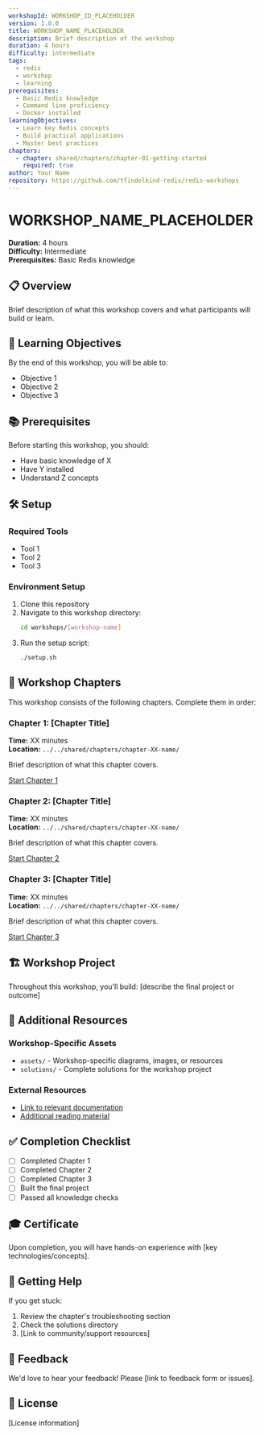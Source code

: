 ```yaml
---
workshopId: WORKSHOP_ID_PLACEHOLDER
version: 1.0.0
title: WORKSHOP_NAME_PLACEHOLDER
description: Brief description of the workshop
duration: 4 hours
difficulty: intermediate
tags:
  - redis
  - workshop
  - learning
prerequisites:
  - Basic Redis knowledge
  - Command line proficiency
  - Docker installed
learningObjectives:
  - Learn key Redis concepts
  - Build practical applications
  - Master best practices
chapters:
  - chapter: shared/chapters/chapter-01-getting-started
    required: true
author: Your Name
repository: https://github.com/tfindelkind-redis/redis-workshops
---
```


# WORKSHOP_NAME_PLACEHOLDER

**Duration:** 4 hours  
**Difficulty:** Intermediate  
**Prerequisites:** Basic Redis knowledge

## 📋 Overview

Brief description of what this workshop covers and what participants will build or learn.

## 🎯 Learning Objectives

By the end of this workshop, you will be able to:
- Objective 1
- Objective 2
- Objective 3

## 📚 Prerequisites

Before starting this workshop, you should:
- Have basic knowledge of X
- Have Y installed
- Understand Z concepts

## 🛠️ Setup

### Required Tools
- Tool 1
- Tool 2
- Tool 3

### Environment Setup

1. Clone this repository
2. Navigate to this workshop directory:
   ```bash
   cd workshops/[workshop-name]
   ```
3. Run the setup script:
   ```bash
   ./setup.sh
   ```

## 📖 Workshop Chapters

This workshop consists of the following chapters. Complete them in order:

### Chapter 1: [Chapter Title]
**Time:** XX minutes  
**Location:** `../../shared/chapters/chapter-XX-name/`

Brief description of what this chapter covers.

[Start Chapter 1](../../shared/chapters/chapter-XX-name/README.md)

### Chapter 2: [Chapter Title]
**Time:** XX minutes  
**Location:** `../../shared/chapters/chapter-XX-name/`

Brief description of what this chapter covers.

[Start Chapter 2](../../shared/chapters/chapter-XX-name/README.md)

### Chapter 3: [Chapter Title]
**Time:** XX minutes  
**Location:** `../../shared/chapters/chapter-XX-name/`

Brief description of what this chapter covers.

[Start Chapter 3](../../shared/chapters/chapter-XX-name/README.md)

## 🏗️ Workshop Project

Throughout this workshop, you'll build: [describe the final project or outcome]

## 📝 Additional Resources

### Workshop-Specific Assets
- `assets/` - Workshop-specific diagrams, images, or resources
- `solutions/` - Complete solutions for the workshop project

### External Resources
- [Link to relevant documentation](#)
- [Additional reading material](#)

## ✅ Completion Checklist

- [ ] Completed Chapter 1
- [ ] Completed Chapter 2
- [ ] Completed Chapter 3
- [ ] Built the final project
- [ ] Passed all knowledge checks

## 🎓 Certificate

Upon completion, you will have hands-on experience with [key technologies/concepts].

## 🤝 Getting Help

If you get stuck:
1. Review the chapter's troubleshooting section
2. Check the solutions directory
3. [Link to community/support resources]

## 📧 Feedback

We'd love to hear your feedback! Please [link to feedback form or issues].

## 📄 License

[License information]
